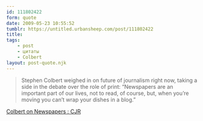 ```yaml
---
id: 111802422
form: quote
date: 2009-05-23 10:55:52
tumblr: https://untitled.urbansheep.com/post/111802422
title: 
tags:
    - post
    - цитаты
    - Colbert
layout: post-quote.njk
---
```


<blockquote>
Stephen Colbert weighed in on future of journalism right now, taking a side in the debate over the role of print: “Newspapers are an important part of our lives, not to read, of course, but, when you’re moving you can’t wrap your dishes in a blog.”
</blockquote>

<a href="http://www.cjr.org/the_kicker/colbert_on_newspapers_1.php">Colbert on Newspapers : CJR</a>
